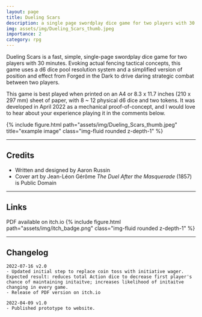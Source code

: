 ```yaml
---
layout: page
title: Dueling Scars
description: a single page swordplay dice game for two players with 30 minutes, released April 2022
img: assets/img/Dueling_Scars_thumb.jpeg
importance: 2
category: rpg
---
```


<div class="row justify-content-sm-center">
    <div class="col-sm-8 mt-3 mt-md-0">
        <p>Dueling Scars is a fast, simple, single-page swordplay dice game for two players with 30 minutes. Evoking actual fencing tactical concepts, this game uses a d6 dice pool resolution system and a simplified version of position and effect from Forged in the Dark to drive daring strategic combat between two players.</p>
        <p>This game is best played when printed on an A4 or 8.3 x 11.7 inches (210 x 297 mm)​ sheet of paper, with 8 ~ 12 physical d6 dice and two tokens. It was developed in April 2022 as a mechanical proof-of-concept, and  I would love to hear about your experience playing it in the comments below.</p>
    </div>
    <div class="col-sm-4 mt-3 mt-md-0">
        {% include figure.html path="assets/img/Dueling_Scars_thumb.jpeg" title="example image" class="img-fluid rounded z-depth-1" %}
    </div>
</div>

---

## Credits

- Written and designed by Aaron Russin
- Cover art by Jean-Léon Gérôme _The Duel After the Masquerade_ (1857) is Public Domain

---

## Links
<div class="row">
    <div class="col-sm mt-3 mt-md-0">
        PDF available on itch.io
        {% include figure.html path="assets/img/itch_badge.png" class="img-fluid rounded z-depth-1" %}
    </div>
    <div class="col-sm mt-3 mt-md-0">
    </div>
    <div class="col-sm mt-3 mt-md-0">
    </div>
</div>

---

## Changelog

```
2022-07-16 v2.0
- Updated initial step to replace coin toss with initiative wager. Expected result: reduces total Action dice to decrease first player's chance of maintaining initaitve; increases likelihood of initaitve changing in every game.
- Release of PDF version on itch.io

2022-04-09 v1.0
- Published prototype to website.
```
